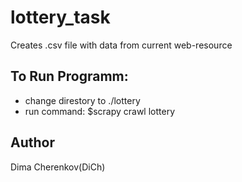 # lottery_task

Creates .csv file with data from current web-resource

To Run Programm: 
-

- change direstory to ./lottery
- run command: $scrapy crawl lottery

Author
-

Dima Cherenkov(DiCh)
